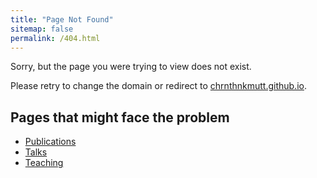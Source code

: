 ```yaml
---
title: "Page Not Found"
sitemap: false
permalink: /404.html
---
```


Sorry, but the page you were trying to view does not exist.

Please retry to change the domain or redirect to [chrnthnkmutt.github.io](https://chrnthnkmutt.github.io/).

Pages that might face the problem
------
* [Publications](https://chrnthnkmutt.github.io/publications/)
* [Talks](https://chrnthnkmutt.github.io/talks/)
* [Teaching](https://chrnthnkmutt.github.io/teaching/)